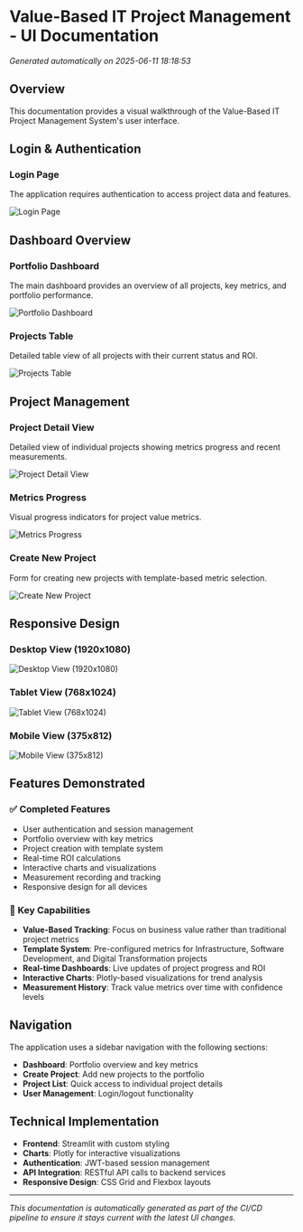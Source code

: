 # Value-Based IT Project Management - UI Documentation

*Generated automatically on 2025-06-11 18:18:53*

## Overview

This documentation provides a visual walkthrough of the Value-Based IT Project Management System's user interface.

## Login & Authentication

### Login Page
The application requires authentication to access project data and features.

![Login Page](screenshots/01_login_page.png)

## Dashboard Overview

### Portfolio Dashboard
The main dashboard provides an overview of all projects, key metrics, and portfolio performance.

![Portfolio Dashboard](screenshots/02_dashboard_overview.png)

### Projects Table
Detailed table view of all projects with their current status and ROI.

![Projects Table](screenshots/05_projects_table.png)

## Project Management

### Project Detail View
Detailed view of individual projects showing metrics progress and recent measurements.

![Project Detail View](screenshots/06_project_detail.png)

### Metrics Progress
Visual progress indicators for project value metrics.

![Metrics Progress](screenshots/07_metrics_progress.png)

### Create New Project
Form for creating new projects with template-based metric selection.

![Create New Project](screenshots/09_create_project.png)

## Responsive Design

### Desktop View (1920x1080)
![Desktop View (1920x1080)](screenshots/10_desktop_view.png)

### Tablet View (768x1024)
![Tablet View (768x1024)](screenshots/10_tablet_view.png)

### Mobile View (375x812)
![Mobile View (375x812)](screenshots/10_mobile_view.png)

## Features Demonstrated

### ✅ Completed Features
- User authentication and session management
- Portfolio overview with key metrics
- Project creation with template system
- Real-time ROI calculations
- Interactive charts and visualizations
- Measurement recording and tracking
- Responsive design for all devices

### 🚀 Key Capabilities
- **Value-Based Tracking**: Focus on business value rather than traditional project metrics
- **Template System**: Pre-configured metrics for Infrastructure, Software Development, and Digital Transformation projects
- **Real-time Dashboards**: Live updates of project progress and ROI
- **Interactive Charts**: Plotly-based visualizations for trend analysis
- **Measurement History**: Track value metrics over time with confidence levels

## Navigation

The application uses a sidebar navigation with the following sections:
- **Dashboard**: Portfolio overview and key metrics
- **Create Project**: Add new projects to the portfolio
- **Project List**: Quick access to individual project details
- **User Management**: Login/logout functionality

## Technical Implementation

- **Frontend**: Streamlit with custom styling
- **Charts**: Plotly for interactive visualizations
- **Authentication**: JWT-based session management
- **API Integration**: RESTful API calls to backend services
- **Responsive Design**: CSS Grid and Flexbox layouts

---

*This documentation is automatically generated as part of the CI/CD pipeline to ensure it stays current with the latest UI changes.*
